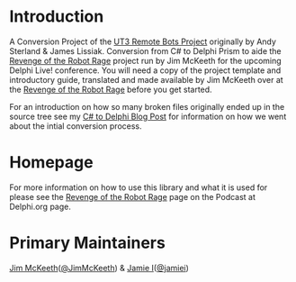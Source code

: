 # Introduction #

A Conversion Project of the [UT3 Remote Bots Project](http://www.codeplex.com/UT3Bots) originally by Andy Sterland & James Lissiak. Conversion from C# to Delphi Prism to aide the [Revenge of the Robot Rage](http://www.delphi.org/robot-rage/) project run by Jim McKeeth for the upcoming Delphi Live! conference. You will need a copy of the project template and introductory guide, translated and made available by Jim McKeeth over at the [Revenge of the Robot Rage](http://www.delphi.org/robot-rage/) before you get started.

For an introduction on how so many broken files originally ended up in the source tree see my [C# to Delphi Blog Post](http://jamiei.com/blog/2009/04/diary-of-a-c-to-delphi-prism-conversion/) for information on how we went about the intial conversion process.


# Homepage #

For more information on how to use this library and what it is used for please see the [Revenge of the Robot Rage](http://www.delphi.org/robot-rage/) page on the Podcast at Delphi.org page.


# Primary Maintainers #
[Jim McKeeth](http://www.delphi.org)([@JimMcKeeth](http://twitter.com/JimMcKeeth)) & [Jamie I](http://jamiei.com/blog/)([@jamiei](http://twitter.com/jamiei))
